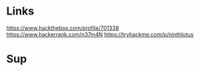 # Links
https://www.hackthebox.com/profile/701338
https://www.hackerrank.com/n37m4N
https://tryhackme.com/p/ninthlotus

# Sup
